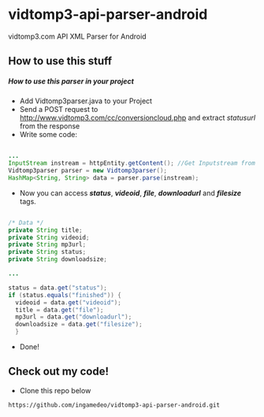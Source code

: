 vidtomp3-api-parser-android
===========================

vidtomp3.com API XML Parser for Android

How to use this stuff
--------------

##### How to use this parser in your project

* Add Vidtomp3parser.java to your Project
* Send a POST request to http://www.vidtomp3.com/cc/conversioncloud.php and extract *statusurl* from the response
* Write some code:
```java

...
InputStream instream = httpEntity.getContent(); //Get Inputstream from response
Vidtomp3parser parser = new Vidtomp3parser();
HashMap<String, String> data = parser.parse(instream);
```

* Now you can access **_status_**, **_videoid_**, **_file_**, **_downloadurl_** and **_filesize_** tags.

```java

/* Data */
private String title;
private String videoid;
private String mp3url;
private String status;
private String downloadsize;

...

status = data.get("status");
if (status.equals("finished")) {
  videoid = data.get("videoid");
  title = data.get("file");
  mp3url = data.get("downloadurl");
  downloadsize = data.get("filesize");
  }
```

* Done!

Check out my code!
--------------

* Clone this repo below

```sh
https://github.com/ingamedeo/vidtomp3-api-parser-android.git
```

